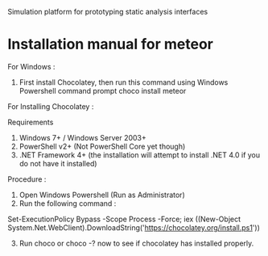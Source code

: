 Simulation platform for prototyping static analysis interfaces

# Installation manual for meteor 

For Windows : 

1. First install Chocolatey, then run this command using Windows Powershell command prompt 
choco install meteor

For Installing Chocolatey :

Requirements

1. Windows 7+ / Windows Server 2003+
2. PowerShell v2+ (Not PowerShell Core yet though)
3. .NET Framework 4+ (the installation will attempt to install .NET 4.0 if you do not have it installed)

Procedure : 

1. Open Windows Powershell (Run as Administrator)
2. Run the following command :

Set-ExecutionPolicy Bypass -Scope Process -Force; iex ((New-Object System.Net.WebClient).DownloadString('https://chocolatey.org/install.ps1'))

3. Run choco or choco -? now to see if chocolatey has installed properly.
